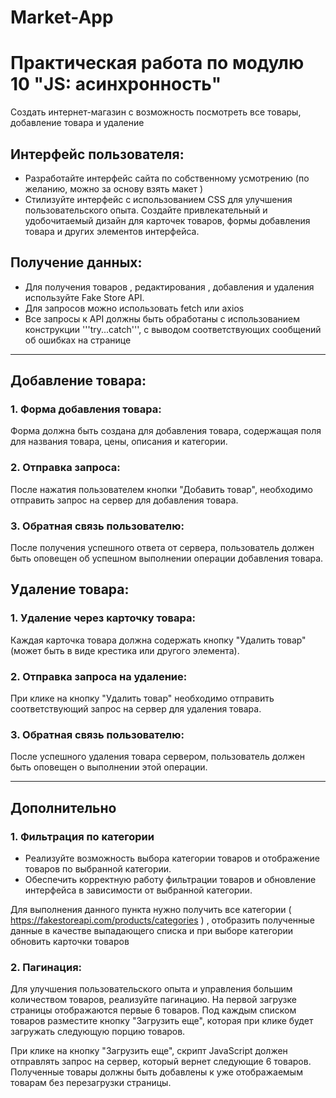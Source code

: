 # Market-App

# Практическая работа по модулю 10 "JS: асинхронность"

Создать интернет-магазин с возможность посмотреть все товары, добавление товара и удаление

## Интерфейс пользователя:

- Разработайте интерфейс сайта по собственному усмотрению (по желанию, можно за основу взять макет )
- Стилизуйте интерфейс с использованием CSS для улучшения пользовательского опыта. Создайте привлекательный и удобочитаемый дизайн для карточек товаров, формы добавления товара и других элементов интерфейса.

## Получение данных:

- Для получения товаров , редактирования , добавления и удаления используйте Fake Store API.
- Для запросов можно использовать fetch или axios
- Все запросы к API должны быть обработаны с использованием конструкции '''try...catch''', с выводом соответствующих сообщений об ошибках на странице

___

## Добавление товара:

### 1. Форма добавления товара:

Форма должна быть создана для добавления товара, содержащая поля для названия товара, цены, описания и категории.

### 2. Отправка запроса:

После нажатия пользователем кнопки "Добавить товар", необходимо отправить запрос на сервер для добавления товара.

### 3. Обратная связь пользователю:

После получения успешного ответа от сервера, пользователь должен быть оповещен об успешном выполнении операции добавления товара.



## Удаление товара:

### 1. Удаление через карточку товара:

Каждая карточка товара должна содержать кнопку "Удалить товар" (может быть в виде крестика или другого элемента).

### 2. Отправка запроса на удаление:

При клике на кнопку "Удалить товар" необходимо отправить соответствующий запрос на сервер для удаления товара.

### 3. Обратная связь пользователю:

После успешного удаления товара сервером, пользователь должен быть оповещен о выполнении этой операции.

___

## Дополнительно

### 1. Фильтрация по категории
- Реализуйте возможность выбора категории товаров и отображение товаров по выбранной категории.
- Обеспечить корректную работу фильтрации товаров и обновление интерфейса в зависимости от выбранной категории.

Для выполнения данного пункта нужно получить все категории ( https://fakestoreapi.com/products/categories ) , отобразить полученные данные в качестве выпадающего списка и при выборе категории обновить карточки товаров

### 2. Пагинация:
Для улучшения пользовательского опыта и управления большим количеством товаров, реализуйте пагинацию. На первой загрузке страницы отображаются первые 6 товаров. Под каждым списком товаров разместите кнопку "Загрузить еще", которая при клике будет загружать следующую порцию товаров.

При клике на кнопку "Загрузить еще", скрипт JavaScript должен отправлять запрос на сервер, который вернет следующие 6 товаров. Полученные товары должны быть добавлены к уже отображаемым товарам без перезагрузки страницы.